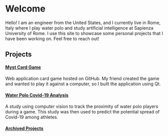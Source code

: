 # Welcome
Hello! I am an engineer from the United States, and I currently live in Rome, Italy where I play water polo and study artificial intelligence at Sapienza University of Rome. I use this site to showcase some personal projects that I have been working on. Feel free to reach out!

## Projects

#### [Myst Card Game](https://cjkreienkamp.github.io/myst-webapp/)
Web application card game hosted on GitHub. My friend created the game and wanted to play it against a computer, so I built the application using Qt.

#### [Water Polo Covid-19 Analysis](https://cjkreienkamp.github.io/water-polo-covid-19-analysis)
A study using computer vision to track the proximity of water polo players during a game. This study was then used to predict the potential spread of Covid-19 among athletes.

#### [Archived Projects](https://cjkreienkamp.github.io/archived-projects)
